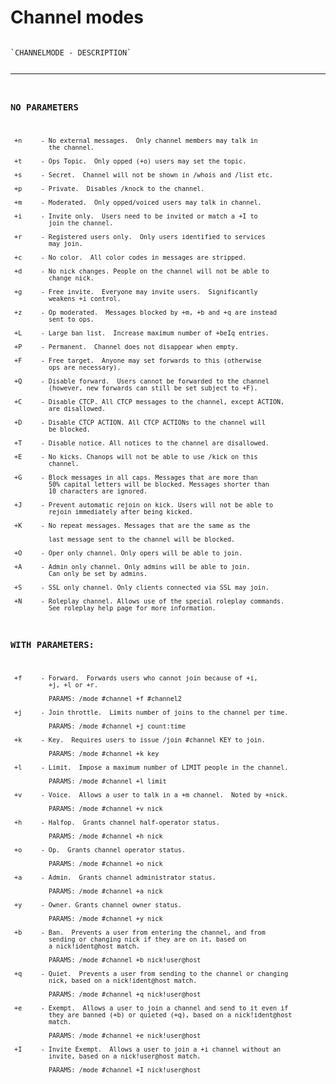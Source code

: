 # Channel modes

<code>
`CHANNELMODE - DESCRIPTION`

------------------------------------------------------------------------

### NO PARAMETERS

     +n     - No external messages.  Only channel members may talk in
              the channel.

     +t     - Ops Topic.  Only opped (+o) users may set the topic.

     +s     - Secret.  Channel will not be shown in /whois and /list etc.

     +p     - Private.  Disables /knock to the channel.

     +m     - Moderated.  Only opped/voiced users may talk in channel.

     +i     - Invite only.  Users need to be invited or match a +I to
              join the channel.

     +r     - Registered users only.  Only users identified to services
              may join.

     +c     - No color.  All color codes in messages are stripped.

     +d     - No nick changes. People on the channel will not be able to
              change nick.

     +g     - Free invite.  Everyone may invite users.  Significantly
              weakens +i control.

     +z     - Op moderated.  Messages blocked by +m, +b and +q are instead
              sent to ops.

     +L     - Large ban list.  Increase maximum number of +beIq entries.

     +P     - Permanent.  Channel does not disappear when empty.

     +F     - Free target.  Anyone may set forwards to this (otherwise
              ops are necessary).

     +Q     - Disable forward.  Users cannot be forwarded to the channel
              (however, new forwards can still be set subject to +F).

     +C     - Disable CTCP. All CTCP messages to the channel, except ACTION,
              are disallowed.

     +D     - Disable CTCP ACTION. All CTCP ACTIONs to the channel will
              be blocked.

     +T     - Disable notice. All notices to the channel are disallowed.

     +E     - No kicks. Chanops will not be able to use /kick on this
              channel.

     +G     - Block messages in all caps. Messages that are more than
              50% capital letters will be blocked. Messages shorter than
              10 characters are ignored.

     +J     - Prevent automatic rejoin on kick. Users will not be able to
              rejoin immediately after being kicked.

     +K     - No repeat messages. Messages that are the same as the

              last message sent to the channel will be blocked.

     +O     - Oper only channel. Only opers will be able to join.

     +A     - Admin only channel. Only admins will be able to join.
              Can only be set by admins.

     +S     - SSL only channel. Only clients connected via SSL may join.

     +N     - Roleplay channel. Allows use of the special roleplay commands.
              See roleplay help page for more information.

### WITH PARAMETERS:

     +f     - Forward.  Forwards users who cannot join because of +i,
              +j, +l or +r.

              PARAMS: /mode #channel +f #channel2

     +j     - Join throttle.  Limits number of joins to the channel per time.

              PARAMS: /mode #channel +j count:time

     +k     - Key.  Requires users to issue /join #channel KEY to join.

              PARAMS: /mode #channel +k key

     +l     - Limit.  Impose a maximum number of LIMIT people in the channel.

              PARAMS: /mode #channel +l limit

     +v     - Voice.  Allows a user to talk in a +m channel.  Noted by +nick.

              PARAMS: /mode #channel +v nick

     +h     - Halfop.  Grants channel half-operator status.

              PARAMS: /mode #channel +h nick

     +o     - Op.  Grants channel operator status.

              PARAMS: /mode #channel +o nick

     +a     - Admin.  Grants channel administrator status.

              PARAMS: /mode #channel +a nick

     +y     - Owner. Grants channel owner status.

              PARAMS: /mode #channel +y nick

     +b     - Ban.  Prevents a user from entering the channel, and from
              sending or changing nick if they are on it, based on
              a nick!ident@host match.

              PARAMS: /mode #channel +b nick!user@host

     +q     - Quiet.  Prevents a user from sending to the channel or changing
              nick, based on a nick!ident@host match.

              PARAMS: /mode #channel +q nick!user@host

     +e     - Exempt.  Allows a user to join a channel and send to it even if
              they are banned (+b) or quieted (+q), based on a nick!ident@host
              match.

              PARAMS: /mode #channel +e nick!user@host

     +I     - Invite Exempt.  Allows a user to join a +i channel without an
              invite, based on a nick!user@host match.

              PARAMS: /mode #channel +I nick!user@host
</code>


